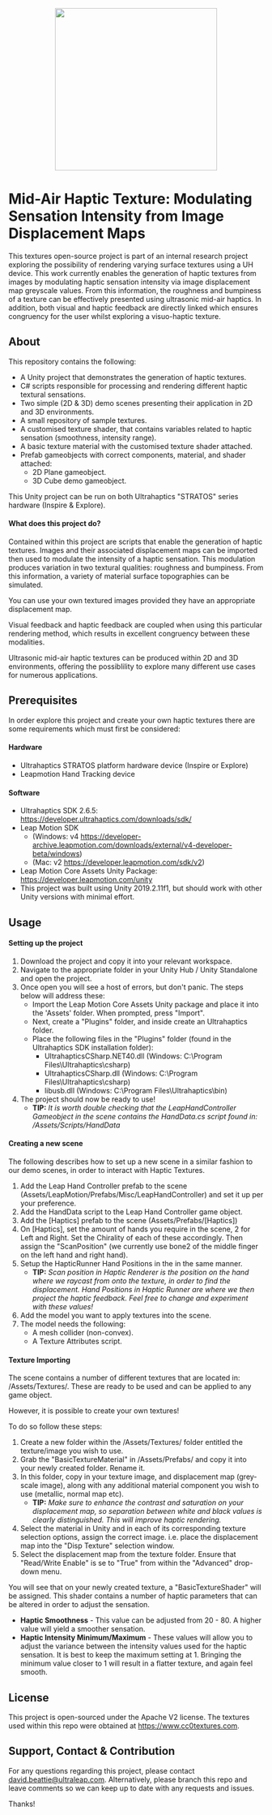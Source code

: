 <p align="center">
	<img width="320px" src="https://ultraleap.com/wp-content/uploads/2018/05/ultraleap-RGB-WEB-ONLY-1.png"/>
</p>

# Mid-Air Haptic Texture: Modulating Sensation Intensity from Image Displacement Maps
This textures open-source project is part of an internal research project exploring the possibility of rendering varying surface textures using a UH device. This work currently enables the generation of haptic textures from images by modulating haptic sensation intensity via image displacement map greyscale values. From this information, the roughness and bumpiness of a texture can be effectively presented using ultrasonic mid-air haptics. In addition, both visual and haptic feedback are directly linked which ensures congruency for the user whilst exploring a visuo-haptic texture.

## About
This repository contains the following:

* A Unity project that demonstrates the generation of haptic textures.
* C# scripts responsible for processing and rendering different haptic textural sensations.
* Two simple (2D & 3D) demo scenes presenting their application in 2D and 3D environments.
* A small repository of sample textures.
* A customised texture shader, that contains variables related to haptic sensation (smoothness, intensity range).
* A basic texture material with the customised texture shader attached.
* Prefab gameobjects with correct components, material, and shader attached: 
	- 2D Plane gameobject.
	- 3D Cube demo gameobject.

This Unity project can be run on both Ultrahaptics "STRATOS" series hardware (Inspire & Explore).

#### What does this project do?
Contained within this project are scripts that enable the generation of haptic textures. Images and their associated displacement maps can be imported then used to modulate the intensity of a haptic sensation. This modulation produces variation in two textural qualities: roughness and bumpiness. From this information, a variety of material surface topographies can be simulated.

You can use your own textured images provided they have an appropriate displacement map.

Visual feedback and haptic feedback are coupled when using this particular rendering method, which results in excellent congruency between these modalities.

Ultrasonic mid-air haptic textures can be produced within 2D and 3D environments, offering the possiblility to explore many different use cases for numerous applications. 

## Prerequisites
In order explore this project and create your own haptic textures there are some requirements which must first be considered:

#### Hardware

* Ultrahaptics STRATOS platform hardware device (Inspire or Explore)
* Leapmotion Hand Tracking device

#### Software
* Ultrahaptics SDK 2.6.5: https://developer.ultrahaptics.com/downloads/sdk/
* Leap Motion SDK
	- (Windows: v4 https://developer-archive.leapmotion.com/downloads/external/v4-developer-beta/windows)
 	- (Mac: v2 https://developer.leapmotion.com/sdk/v2)
* Leap Motion Core Assets Unity Package: https://developer.leapmotion.com/unity
* This project was built using Unity 2019.2.11f1, but should work with other Unity versions with minimal effort.

## Usage

#### Setting up the project
1. Download the project and copy it into your relevant workspace. 
2. Navigate to the appropriate folder in your Unity Hub / Unity Standalone and open the project.
3. Once open you will see a host of errors, but don't panic. The steps below will address these:
	- Import the Leap Motion Core Assets Unity package and place it into the 'Assets' folder. When prompted, press "Import".
	- Next, create a "Plugins" folder, and inside create an Ultrahaptics folder.
	- Place the following files in the "Plugins" folder (found in the Ultrahaptics SDK installation folder):
		- UltrahapticsCSharp.NET40.dll (Windows:  C:\Program Files\Ultrahaptics\csharp)
		- UltrahapticsCSharp.dll (Windows:  C:\Program Files\Ultrahaptics\csharp)
		- libusb.dll (Windows: C:\Program Files\Ultrahaptics\bin)
4. The project should now be ready to use!
	- **TIP:** *It is worth double checking that the LeapHandController Gameobject in the scene contains the HandData.cs script found in: /Assets/Scripts/HandData*

#### Creating a new scene
The following describes how to set up a new scene in a similar fashion to our demo scenes, in order to interact with Haptic Textures.

1. Add the Leap Hand Controller prefab to the scene (Assets/LeapMotion/Prefabs/Misc/LeapHandController) and set it up per your preference.
2. Add the HandData script to the Leap Hand Controller game object.
3. Add the [Haptics] prefab to the scene (Assets/Prefabs/[Haptics])
4. On [Haptics], set the amount of hands you require in the scene, 2 for Left and Right. Set the Chirality of each of these accordingly. Then assign the "ScanPosition" (we currently use bone2 of the middle finger on the left hand and right hand).
5. Setup the HapticRunner Hand Positions in the in the same manner.
     - **TIP:** *Scan position in Haptic Renderer is the position on the hand where we raycast from onto the texture, in order to find the displacement. Hand Positions in Haptic Runner are where we then project the haptic feedback. Feel free to change and experiment with these values!*
6. Add the model you want to apply textures into the scene. 
7. The model needs the following:
     - A mesh collider (non-convex).
     - A Texture Attributes script.

#### Texture Importing
The scene contains a number of different textures that are located in: /Assets/Textures/. These are ready to be used and can be applied to any game object. 

However, it is possible to create your own textures!

To do so follow these steps:

1. Create a new folder within the /Assets/Textures/ folder entitled the texture/image you wish to use.
2. Grab the "BasicTextureMaterial" in /Assets/Prefabs/ and copy it into your newly created folder. Rename it.
3. In this folder, copy in your texture image, and displacement map (grey-scale image), along with any additional material component you wish to use (metallic, normal map etc).
	- **TIP:** *Make sure to enhance the contrast and saturation on your displacement map, so separation between white and black values is clearly distinguished. This will improve haptic rendering.*
4. Select the material in Unity and in each of its corresponding texture selection options, assign the correct image. i.e. place the displacement map into the "Disp Texture" selection window.
5. Select the displacement map from the texture folder. Ensure that "Read/Write Enable" is se to "True" from within the "Advanced" drop-down menu.

You will see that on your newly created texture, a "BasicTextureShader" will be assigned. This shader contains a number of haptic parameters that can be altered in order to adjust the sensation.

* **Haptic Smoothness** - This value can be adjusted from 20 - 80. A higher value will yield a smoother sensation.
* **Haptic Intensity Minimum/Maximum** - These values will allow you to adjust the variance between the intensity values used for the haptic sensation. It is best to keep the maximum setting at 1. Bringing the minimum value closer to 1 will result in a flatter texture, and again feel smooth.

## License
This project is open-sourced under the Apache V2 license. The textures used within this repo were obtained at https://www.cc0textures.com.

## Support, Contact & Contribution
For any questions regarding this project, please contact david.beattie@ultraleap.com. Alternatively, please branch this repo and leave comments so we can keep up to date with any requests and issues.

Thanks!